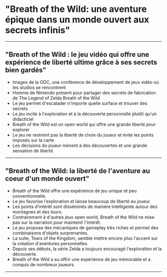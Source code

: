 # "Breath of the Wild: une aventure épique dans un monde ouvert aux secrets infinis"

-----------

## "Breath of the Wild : le jeu vidéo qui offre une expérience de liberté ultime grâce à ses secrets bien gardés"  
- Images de la GDC, une conférence de développement de jeux vidéo où les studios se rencontrent
- Homme de Nintendo présent pour partager des secrets de fabrication de The Legend of Zelda Breath of the Wild
- Le jeu permet d'escalader n'importe quelle surface et trouver des secrets
- Le jeu incite à l'exploration et à la découverte personnelle plutôt qu'un didacticiel
- Breath of the Wild est un open world qui offre une grande liberté pour explorer
- Le jeu ne restreint pas la liberté de choix du joueur et évite les points imposés sur la carte
- Les décisions du joueur mènent à des découvertes et une grande sensation de liberté

-----------

## "Breath of the Wild: la liberté de l'aventure au coeur d'un monde ouvert"  
- Breath of the Wild offre une expérience de jeu unique et peu conventionnelle.
- Le jeu favorise l'exploration et laisse beaucoup de liberté au joueur.
- Les points d'intérêt sont disséminés de manière intelligente autour des montagnes et des tours.
- Contrairement à d'autres jeux open world, Breath of the Wild ne mise pas sur la narration pour maintenir l'intérêt.
- Le jeu propose des mécaniques de gameplay très riches et permet des combinaisons d'objets surprenantes.
- La suite, Tears of the Kingdom, semble mettre encore plus l'accent sur la création d'aventures personnelles.
- Depuis ses débuts, la série Zelda a toujours encouragé l'exploration et la découverte.
- Breath of the Wild a su offrir une expérience de jeu mémorable et a conquis de nombreux joueurs.

-----------

